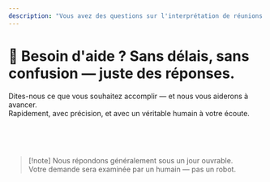 ```yaml
---
description: "Vous avez des questions sur l'interprétation de réunions assistée par l'IA, la communication multilingue ou l'intégration d'entreprise ? Nous sommes là pour vous aider — rapidement, humainement et sans confusion."
---
```


# 💬 Besoin d'aide ? Sans délais, sans confusion — juste des réponses.

Dites-nous ce que vous souhaitez accomplir — et nous vous aiderons à avancer.  
Rapidement, avec précision, et avec un véritable humain à votre écoute.

<br>

<ContactForm   
  formStyle="margin: 1rem auto;"  
  categoryLabel="Qu'est-ce qui vous amène chez InterMind aujourd'hui ?"  
  categoryPlaceholderText="Choisissez votre raison principale…"  
  messageLabel="Dites-nous en plus (facultatif)"  
  messagePlaceholderText="Tout ce que vous souhaitez partager — objectifs, contexte ou détails techniques."  
  buttonText="Obtenir l'aide d'un expert maintenant"  
  :services="[
    'Je veux essayer InterMind dans ma langue', 
    'J\'aimerais une démonstration',
    'Je signale un problème technique',
    'Je suis intéressé par un partenariat',
    'Autre chose'
  ]" />

<br>

> [!note] Nous répondons généralement sous un jour ouvrable.  
> Votre demande sera examinée par un humain — pas un robot.
